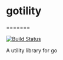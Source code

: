 # gotility
=======

[![Build Status](https://travis-ci.org/anandp219/gotility.svg?branch=master)](https://travis-ci.org/anandp219/gotility)

A utility library for go
